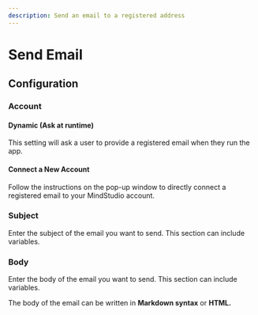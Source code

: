 ```yaml
---
description: Send an email to a registered address
---
```


# Send Email

## Configuration&#x20;

### Account&#x20;

#### Dynamic (Ask at runtime)

This setting will ask a user to provide a registered email when they run the app.

#### Connect a New Account

Follow the instructions on the pop-up window to directly connect a registered email to your MindStudio account.&#x20;

### Subject

Enter the subject of the email you want to send. This section can include variables.&#x20;

### Body

Enter the body of the email you want to send. This section can include variables.

The body of the email can be written in **Markdown syntax** or **HTML.**&#x20;
